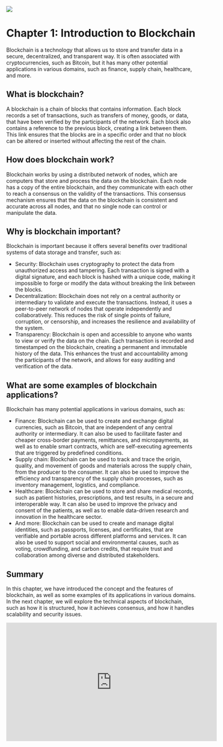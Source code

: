 
![](https://www.safegardgroup.com/web-content/uploads/freshizer/c85837eb42b430d4eff2c690825b54c5_blockchain-scaled-800-320-c.jpeg)


# Chapter 1: Introduction to Blockchain

Blockchain is a technology that allows us to store and transfer data in a secure, decentralized, and transparent way. It is often associated with cryptocurrencies, such as Bitcoin, but it has many other potential applications in various domains, such as finance, supply chain, healthcare, and more.

## What is blockchain?

A blockchain is a chain of blocks that contains information. Each block records a set of transactions, such as transfers of money, goods, or data, that have been verified by the participants of the network. Each block also contains a reference to the previous block, creating a link between them. This link ensures that the blocks are in a specific order and that no block can be altered or inserted without affecting the rest of the chain.

## How does blockchain work?

Blockchain works by using a distributed network of nodes, which are computers that store and process the data on the blockchain. Each node has a copy of the entire blockchain, and they communicate with each other to reach a consensus on the validity of the transactions. This consensus mechanism ensures that the data on the blockchain is consistent and accurate across all nodes, and that no single node can control or manipulate the data.

## Why is blockchain important?

Blockchain is important because it offers several benefits over traditional systems of data storage and transfer, such as:

- Security: Blockchain uses cryptography to protect the data from unauthorized access and tampering. Each transaction is signed with a digital signature, and each block is hashed with a unique code, making it impossible to forge or modify the data without breaking the link between the blocks.
- Decentralization: Blockchain does not rely on a central authority or intermediary to validate and execute the transactions. Instead, it uses a peer-to-peer network of nodes that operate independently and collaboratively. This reduces the risk of single points of failure, corruption, or censorship, and increases the resilience and availability of the system.
- Transparency: Blockchain is open and accessible to anyone who wants to view or verify the data on the chain. Each transaction is recorded and timestamped on the blockchain, creating a permanent and immutable history of the data. This enhances the trust and accountability among the participants of the network, and allows for easy auditing and verification of the data.

## What are some examples of blockchain applications?

Blockchain has many potential applications in various domains, such as:

- Finance: Blockchain can be used to create and exchange digital currencies, such as Bitcoin, that are independent of any central authority or intermediary. It can also be used to facilitate faster and cheaper cross-border payments, remittances, and micropayments, as well as to enable smart contracts, which are self-executing agreements that are triggered by predefined conditions.
- Supply chain: Blockchain can be used to track and trace the origin, quality, and movement of goods and materials across the supply chain, from the producer to the consumer. It can also be used to improve the efficiency and transparency of the supply chain processes, such as inventory management, logistics, and compliance.
- Healthcare: Blockchain can be used to store and share medical records, such as patient histories, prescriptions, and test results, in a secure and interoperable way. It can also be used to improve the privacy and consent of the patients, as well as to enable data-driven research and innovation in the healthcare sector.
- And more: Blockchain can be used to create and manage digital identities, such as passports, licenses, and certificates, that are verifiable and portable across different platforms and services. It can also be used to support social and environmental causes, such as voting, crowdfunding, and carbon credits, that require trust and collaboration among diverse and distributed stakeholders.

## Summary

In this chapter, we have introduced the concept and the features of blockchain, as well as some examples of its applications in various domains. In the next chapter, we will explore the technical aspects of blockchain, such as how it is structured, how it achieves consensus, and how it handles scalability and security issues.

<iframe width="560" height="315" src="https://www.youtube.com/embed/yubzJw0uiE4?si=MNxi_fsreHc5C6mz" title="YouTube video player" frameborder="0" allow="accelerometer; autoplay; clipboard-write; encrypted-media; gyroscope; picture-in-picture; web-share" allowfullscreen></iframe>
